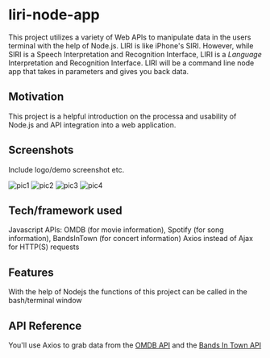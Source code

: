 # liri-node-app
This project utilizes a variety of Web APIs to manipulate data in the users terminal with the
help of Node.js. LIRI is like iPhone's SIRI. However, while SIRI is a Speech Interpretation and Recognition Interface, LIRI is a _Language_ Interpretation and Recognition Interface. LIRI will be a command line node app that takes in parameters and gives you back data.

## Motivation
This project is a helpful introduction on the processa and usability of Node.js and API integration into a web application.

## Screenshots
Include logo/demo screenshot etc.

![pic1](https://user-images.githubusercontent.com/8785431/57201592-9a6eb180-6f60-11e9-918c-3e9d4ad93a63.png)
![pic2](https://user-images.githubusercontent.com/8785431/57201602-b2decc00-6f60-11e9-8fb9-71fcc7dfde2c.png)
![pic3](https://user-images.githubusercontent.com/8785431/57201603-b40ff900-6f60-11e9-9439-4350070af541.png)
![pic4](https://user-images.githubusercontent.com/8785431/57201605-b5412600-6f60-11e9-8603-19e93e0c71de.png)

## Tech/framework used
 Javascript
 APIs: OMDB (for movie information), Spotify (for song information), BandsInTown (for concert information)
 Axios instead of Ajax for HTTP(S) requests


## Features
With the help of Nodejs the functions of this project can be called in the bash/terminal window



## API Reference

You'll use Axios to grab data from the [OMDB API](http://www.omdbapi.com) and the [Bands In Town API](http://www.artists.bandsintown.com/bandsintown-api)




